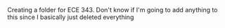 Creating a folder for ECE 343.  Don't know if I'm going to add anything to this since I basically just deleted everything